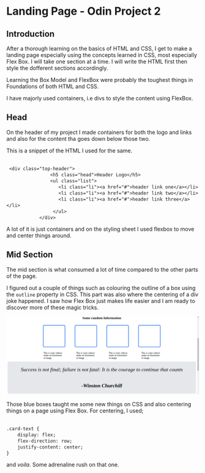 # Landing Page - Odin Project 2

## Introduction

After a thorough learning on the basics of HTML and CSS, I get to make a landing page especially using the concepts learned in CSS, most especially Flex Box. I will take one section at a time. I will write the HTML first then style the dofferent sections accordingly.

Learning the Box Model and FlexBox were probably the toughest things in Foundations of both HTML and CSS.

I have majorly used containers, i.e divs to style the content using FlexBox.

## Head

On the header of my project I made containers for both the logo and links and also for the content tha goes down below those two.

This is a snippet of the HTML I used for the same.

```

 <div class="top-header">
                <h5 class="head">Header Logo</h5>
                <ul class="list">
                   <li class="li"><a href="#">header link one</a></li>
                   <li class="li"><a href="#">header link two</a></li>
                   <li class="li"><a href="#">header link three</a></li>
                 </ul>
            </div> 
```


A lot of it is just containers and on the styling sheet I used flexbox to move and center things around.

## Mid Section

The mid section is what consumed a lot of time compared to the other parts of the page.

I figured out a couple of things such as colouring the outline of a box using the `outline` property in CSS. This part was also where the centering of a div joke happened. I saw how Flex Box just makes life easier and I am ready to discover more of these magic tricks.

![creenshot of mid section](images/image.png)

Those blue boxes taught me some new things on CSS and also centering things on a page using Flex Box. For centering, I used;

```

.card-text {
    display: flex;
    flex-direction: row;
    justify-content: center;
}
``` 
and _voila_. Some adrenaline rush on that one.